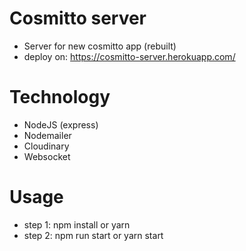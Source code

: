 # Cosmitto server
 - Server for new cosmitto app (rebuilt)
 - deploy on: https://cosmitto-server.herokuapp.com/

# Technology
- NodeJS (express)
- Nodemailer
- Cloudinary
- Websocket

# Usage
- step 1: npm install or yarn
- step 2: npm run start or yarn start
